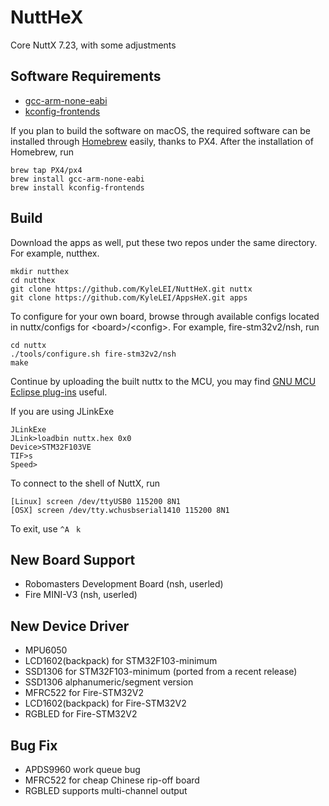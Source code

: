 # NuttHeX
Core NuttX 7.23, with some adjustments

## Software Requirements

 - [gcc-arm-none-eabi](https://launchpad.net/gcc-arm-embedded/+download)
 - [kconfig-frontends](http://ymorin.is-a-geek.org/projects/kconfig-frontends)

If you plan to build the software on macOS, the required software can be installed through [Homebrew](https://brew.sh) easily, thanks to PX4. After the installation of Homebrew, run
```
brew tap PX4/px4
brew install gcc-arm-none-eabi
brew install kconfig-frontends
```
## Build

Download the apps as well, put these two repos under the same directory. For example, nutthex.
```
mkdir nutthex
cd nutthex
git clone https://github.com/KyleLEI/NuttHeX.git nuttx
git clone https://github.com/KyleLEI/AppsHeX.git apps 
```
To configure for your own board, browse through available configs located in nuttx/configs for \<board\>/\<config\>. For example, fire-stm32v2/nsh, run
```
cd nuttx
./tools/configure.sh fire-stm32v2/nsh
make
```
Continue by uploading the built nuttx to the MCU, you may find [GNU MCU Eclipse plug-ins](https://gnu-mcu-eclipse.github.io/plugins/install/) useful.

If you are using JLinkExe
```
JLinkExe
JLink>loadbin nuttx.hex 0x0
Device>STM32F103VE
TIF>s
Speed> 
```

To connect to the shell of NuttX, run
```
[Linux] screen /dev/ttyUSB0 115200 8N1
[OSX] screen /dev/tty.wchusbserial1410 115200 8N1
```
To exit, use `^A` ` k`


## New Board Support
 - Robomasters Development Board (nsh, userled)
 - Fire MINI-V3 (nsh, userled)
## New Device Driver
 - MPU6050
 - LCD1602(backpack) for STM32F103-minimum
 - SSD1306 for STM32F103-minimum (ported from a recent release)
 - SSD1306 alphanumeric/segment version
 - MFRC522 for Fire-STM32V2
 - LCD1602(backpack) for Fire-STM32V2
 - RGBLED for Fire-STM32V2
## Bug Fix
 - APDS9960 work queue bug
 - MFRC522 for cheap Chinese rip-off board
 - RGBLED supports multi-channel output
